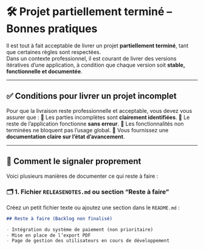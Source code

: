 # 🛠️ Projet partiellement terminé – Bonnes pratiques

Il est tout à fait acceptable de livrer un projet **partiellement terminé**, tant que certaines règles sont respectées.  
Dans un contexte professionnel, il est courant de livrer des versions itératives d’une application, à condition que chaque version soit **stable, fonctionnelle et documentée**.

---

## ✅ Conditions pour livrer un projet incomplet

Pour que la livraison reste professionnelle et acceptable, vous devez vous assurer que :
🔹 Les parties incomplètes sont **clairement identifiées**.
🔹 Le reste de l’application fonctionne **sans erreur**.
🔹 Les fonctionnalités non terminées ne bloquent pas l’usage global.
🔹 Vous fournissez une **documentation claire sur l’état d’avancement**.

---

## 📄 Comment le signaler proprement

Voici plusieurs manières de documenter ce qui reste à faire :

### 🗂️ 1. Fichier `RELEASENOTES.md` ou section “Reste à faire”

Créez un petit fichier texte ou ajoutez une section dans le `README.md` :

```markdown
## Reste à faire (Backlog non finalisé)

- Intégration du système de paiement (non prioritaire)
- Mise en place de l’export PDF
- Page de gestion des utilisateurs en cours de développement
